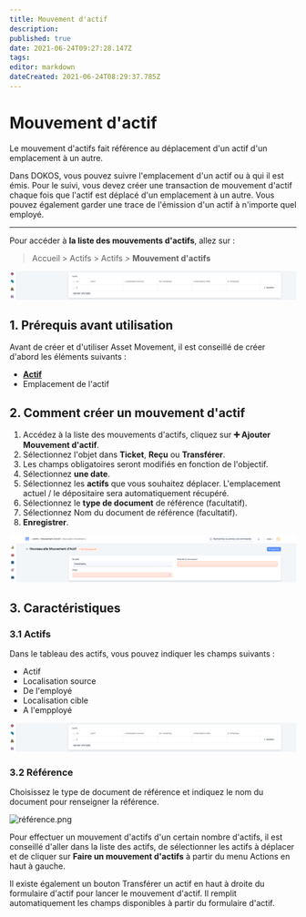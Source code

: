 ```yaml
---
title: Mouvement d'actif
description: 
published: true
date: 2021-06-24T09:27:28.147Z
tags: 
editor: markdown
dateCreated: 2021-06-24T08:29:37.785Z
---
```


# Mouvement d'actif

Le mouvement d'actifs fait référence au déplacement d'un actif d'un emplacement à un autre.

Dans DOKOS, vous pouvez suivre l'emplacement d'un actif ou à qui il est émis. Pour le suivi, vous devez créer une transaction de mouvement d'actif chaque fois que l'actif est déplacé d'un emplacement à un autre. Vous pouvez également garder une trace de l'émission d'un actif à n'importe quel employé.

---

Pour accéder à **la liste des mouvements d'actifs**, allez sur :

> Accueil > Actifs > Actifs > **Mouvement d'actifs**

![actifs_mouvement.png](/content/actifs/asset-movement/actifs_mouvement.png)

## 1. Prérequis avant utilisation

Avant de créer et d'utiliser Asset Movement, il est conseillé de créer d'abord les éléments suivants :

- **[Actif](/actifs/asset)**
- Emplacement de l'actif

## 2. Comment créer un mouvement d'actif 

1. Accédez à la liste des mouvements d'actifs, cliquez sur **:heavy_plus_sign: Ajouter Mouvement d'actif**.
2. Sélectionnez l'objet dans **Ticket**, **Reçu** ou **Transférer**. 
3. Les champs obligatoires seront modifiés en fonction de l'objectif.
4. Sélectionnez **une date**.
5. Sélectionnez les **actifs** que vous souhaitez déplacer. L'emplacement actuel / le dépositaire sera automatiquement récupéré.
6. Sélectionnez le **type de document** de référence (facultatif).
7. Sélectionnez Nom du document de référence (facultatif).
8. **Enregistrer**.

![liste_mouvement_actif.png](/content/actifs/asset-movement/liste_mouvement_actif.png)

## 3. Caractéristiques

### 3.1 Actifs

Dans le tableau des actifs, vous pouvez indiquer les champs suivants :

- Actif
- Localisation source
- De l'employé
- Localisation cible
- A l'empployé

![actifs_mouvement.png](/content/actifs/asset-movement/actifs_mouvement.png)

### 3.2 Référence

Choisissez le type de document de référence et indiquez le nom du document pour renseigner la référence.

![référence.png](/content/actifs/asset-movement/référence.png)

Pour effectuer un mouvement d'actifs d'un certain nombre d'actifs, il est conseillé d'aller dans la liste des actifs, de sélectionner les actifs à déplacer et de cliquer sur **Faire un mouvement d'actifs** à partir du menu Actions en haut à gauche.

Il existe également un bouton Transférer un actif en haut à droite du formulaire d'actif pour lancer le mouvement d'actif. Il remplit automatiquement les champs disponibles à partir du formulaire d'actif.

